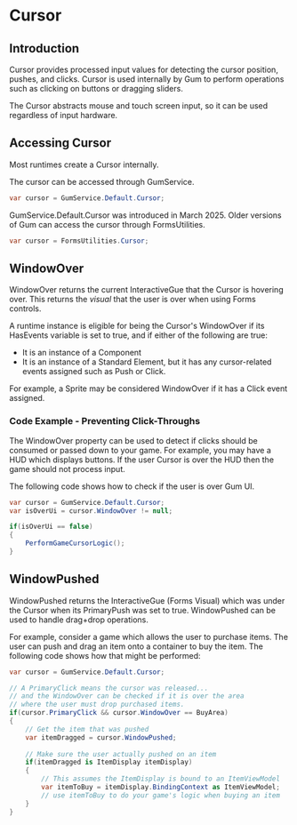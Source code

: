 # Cursor

## Introduction

Cursor provides processed input values for detecting the cursor position, pushes, and clicks. Cursor is used internally by Gum to perform operations such as clicking on buttons or dragging sliders.

The Cursor abstracts mouse and touch screen input, so it can be used regardless of input hardware.

## Accessing Cursor

Most runtimes create a Cursor internally.&#x20;

The cursor can be accessed through GumService.

```csharp
var cursor = GumService.Default.Cursor;
```

GumService.Default.Cursor was introduced in March 2025. Older versions of Gum can access the cursor through FormsUtilities.

```csharp
var cursor = FormsUtilities.Cursor;
```

## WindowOver

WindowOver returns the current InteractiveGue that the Cursor is hovering over. This returns the _visual_ that the user is over when using Forms controls.

A runtime instance is eligible for being the Cursor's WindowOver if its HasEvents variable is set to true, and if either of the following are true:

* It is an instance of a Component
* It is an instance of a Standard Element, but it has any cursor-related events assigned such as Push or Click.

For example, a Sprite may be considered WindowOver if it has a Click event assigned.

### Code Example - Preventing Click-Throughs

The WindowOver property can be used to detect if clicks should be consumed or passed down to your game. For example, you may have a HUD which displays buttons. If the user Cursor is over the HUD then the game should not process input.

The following code shows how to check if the user is over Gum UI.

```csharp
var cursor = GumService.Default.Cursor;
var isOverUi = cursor.WindowOver != null;

if(isOverUi == false)
{
    PerformGameCursorLogic();
}
```

## WindowPushed

WindowPushed returns the InteractiveGue (Forms Visual) which was under the Cursor when its PrimaryPush was set to true. WindowPushed can be used to handle drag+drop operations.

For example, consider a game which allows the user to purchase items. The user can push and drag an item onto a container to buy the item. The following code shows how that might be performed:

```csharp
var cursor = GumService.Default.Cursor;

// A PrimaryClick means the cursor was released...
// and the WindowOver can be checked if it is over the area 
// where the user must drop purchased items.
if(cursor.PrimaryClick && cursor.WindowOver == BuyArea)
{
    // Get the item that was pushed
    var itemDragged = cursor.WindowPushed;
    
    // Make sure the user actually pushed on an item
    if(itemDragged is ItemDisplay itemDisplay)
    {
        // This assumes the ItemDisplay is bound to an ItemViewModel
        var itemToBuy = itemDisplay.BindingContext as ItemViewModel;
        // use itemToBuy to do your game's logic when buying an item    
    }
}
```

